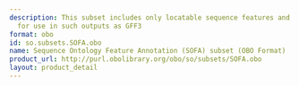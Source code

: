 ```yaml
---
description: This subset includes only locatable sequence features and is designed
  for use in such outputs as GFF3
format: obo
id: so.subsets.SOFA.obo
name: Sequence Ontology Feature Annotation (SOFA) subset (OBO Format)
product_url: http://purl.obolibrary.org/obo/so/subsets/SOFA.obo
layout: product_detail
---
```

